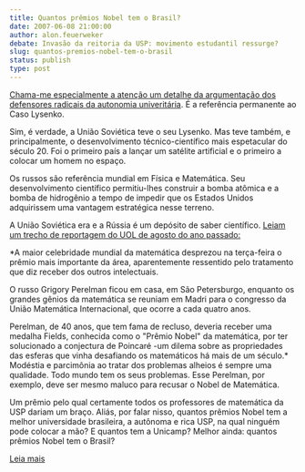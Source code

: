 ```yaml
---
title: Quantos prêmios Nobel tem o Brasil?
date: 2007-06-08 21:00:00
author: alon.feuerweker
debate: Invasão da reitoria da USP: movimento estudantil ressurge?
slug: quantos-premios-nobel-tem-o-brasil
status: publish 
type: post
---
```


  
[Chama-me especialmente a atenção um detalhe da argumentação dos defensores radicais da autonomia univeritária](http://robertounicamp.blogspot.com/2007/06/autonomia-universitaria.html). É a referência permanente ao Caso Lysenko.  
  
Sim, é verdade, a União Soviética teve o seu Lysenko. Mas teve também, e principalmente, o desenvolvimento técnico-científico mais espetacular do século 20. Foi o primeiro país a lançar um satélite artificial e o primeiro a colocar um homem no espaço.  
  
Os russos são referência mundial em Física e Matemática. Seu desenvolvimento científico permitiu-lhes construir a bomba atômica e a bomba de hidrogênio a tempo de impedir que os Estados Unidos adquirissem uma vantagem estratégica nesse terreno.   
  
A União Soviética era e a Rússia é um depósito de saber científico. [Leiam um trecho de reportagem do UOL de agosto do ano passado:](http://noticias.uol.com.br/ultnot/reuters/2006/08/22/ult729u59897.jhtm)  
  
*A maior celebridade mundial da matemática desprezou na terça-feira o prêmio mais importante da área, aparentemente ressentido pelo tratamento que diz receber dos outros intelectuais.  
  
O russo Grigory Perelman ficou em casa, em São Petersburgo, enquanto os grandes gênios da matemática se reuniam em Madri para o congresso da União Matemática Internacional, que ocorre a cada quatro anos.   
  
Perelman, de 40 anos, que tem fama de recluso, deveria receber uma medalha Fields, conhecida como o "Prêmio Nobel" da matemática, por ter solucionado a conjectura de Poincaré -um dilema sobre as propriedades das esferas que vinha desafiando os matemáticos há mais de um século.*  
Modéstia e parcimônia ao tratar dos problemas alheios é sempre uma qualidade. Todo mundo tem os seus problemas. Esse Perelman, por exemplo, deve ser mesmo maluco para recusar o Nobel de Matemática.   
  
Um prêmio pelo qual certamente todos os professores de matemática da USP dariam um braço. Aliás, por falar nisso, quantos prêmios Nobel tem a melhor universidade brasileira, a autônoma e rica USP, na qual ninguém pode colocar a mão? E quantos tem a Unicamp? Melhor ainda: quantos prêmios Nobel tem o Brasil?  
  
[Leia mais](http://blogdoalon.blogspot.com/)
